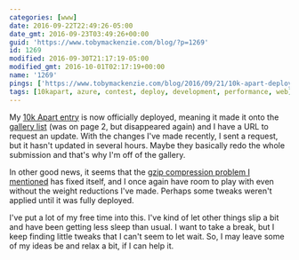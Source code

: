 ```yaml
---
categories: [www]
date: 2016-09-22T22:49:26-05:00
date_gmt: 2016-09-23T03:49:26+00:00
guid: 'https://www.tobymackenzie.com/blog/?p=1269'
id: 1269
modified: 2016-09-30T21:17:19-05:00
modified_gmt: 2016-10-01T02:17:19+00:00
name: '1269'
pings: ['https://www.tobymackenzie.com/blog/2016/09/21/10k-apart-deployed/']
tags: [10kapart, azure, contest, deploy, development, performance, web]
---
```


My [10k Apart entry](http://conway-s-game-of-life-10kapart2016.azurewebsites.net/) is now officially deployed, meaning it made it onto the [gallery list](https://a-k-apart.com/gallery?page=4) (was on page 2, but disappeared again) and I have a URL to request an update.<!--more-->  With the changes I've made recently, I sent a request, but it hasn't updated in several hours.  Maybe they basically redo the whole submission and that's why I'm off of the gallery.

In other good news, it seems that the [gzip compression problem I mentioned](https://www.tobymackenzie.com/blog/2016/09/21/10k-apart-deployed/) has fixed itself, and I once again have room to play with even without the weight reductions I've made.  Perhaps some tweaks weren't applied until it was fully deployed.

I've put a lot of my free time into this.  I've kind of let other things slip a bit and have been getting less sleep than usual.  I want to take a break, but I keep finding little tweaks that I can't seem to let wait.  So, I may leave some of my ideas be and relax a bit, if I can help it.
